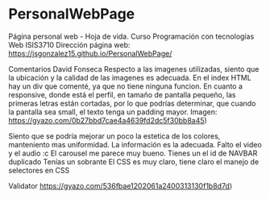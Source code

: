 # PersonalWebPage
Página personal web - Hoja de vida. Curso Programación con tecnologías Web ISIS3710
Dirección página web: https://jsgonzalez15.github.io/PersonalWebPage/

Comentarios David Fonseca
Respecto a las imagenes utilizadas, siento que la ubicación y la calidad de las imagenes es adecuada.
En el index HTML hay un div que comenté, ya que no tiene ninguna funcion.
En cuanto a responsive, donde está el perfil, en tamaño de pantalla pequeño, las primeras letras están cortadas, por lo que podrías determinar, que cuando la pantalla sea small, el texto tenga un padding mayor. 
Imagen: 
https://gyazo.com/0b27bbd7cae4a4639fd2dc5f30bb8a45)

Siento que se podría mejorar un poco la estetica de los colores, manteniento mas uniformidad.
La información es la adecuada.
Falto el video y el audio :c
El carousel me parece muy bueno.
Tienes un el id de NAVBAR duplicado
Tenías un </div> sobrante
El CSS es muy claro, tiene claro el manejo de selectores en CSS

Validator
https://gyazo.com/536fbae1202061a2400313130f1b8d7d)




